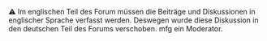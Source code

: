 :warning:
Im englischen Teil des Forum müssen die Beiträge und Diskussionen in englischer Sprache verfasst werden.
Deswegen wurde diese Diskussion in den deutschen Teil des Forums verschoben.
mfg ein Moderator.
